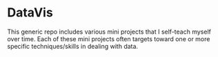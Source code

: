 # DataVis
This generic repo includes various mini projects that I self-teach myself over time. Each of these mini projects often targets toward one or more specific techniques/skills in dealing with data.


